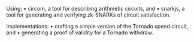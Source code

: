 Using:
• circom, a tool for describing arithmetic circuits, and
• snarkjs, a tool for generating and verifying zk-SNARKs of circuit satisfaction.

Implementations:
• crafting a simple version of the Tornado spend circuit, and
• generating a proof of validity for a Tornado withdraw.
